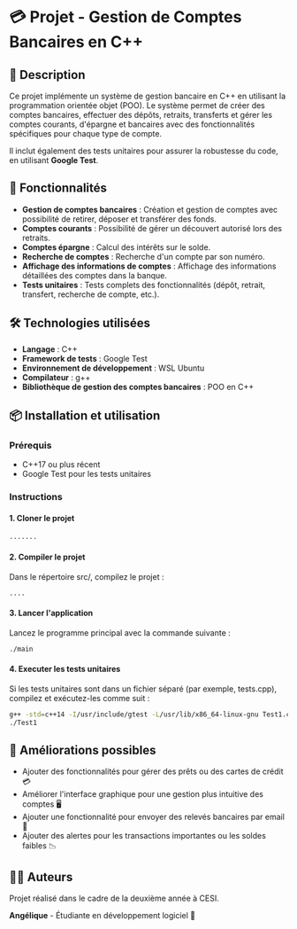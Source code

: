 # 💳 Projet - Gestion de Comptes Bancaires en C++

## 📖 Description

Ce projet implémente un système de gestion bancaire en C++ en utilisant la programmation orientée objet (POO). Le système permet de créer des comptes bancaires, effectuer des dépôts, retraits, transferts et gérer les comptes courants, d'épargne et bancaires avec des fonctionnalités spécifiques pour chaque type de compte.

Il inclut également des tests unitaires pour assurer la robustesse du code, en utilisant **Google Test**.

## 🚀 Fonctionnalités

- **Gestion de comptes bancaires** : Création et gestion de comptes avec possibilité de retirer, déposer et transférer des fonds.
- **Comptes courants** : Possibilité de gérer un découvert autorisé lors des retraits.
- **Comptes épargne** : Calcul des intérêts sur le solde.
- **Recherche de comptes** : Recherche d'un compte par son numéro.
- **Affichage des informations de comptes** : Affichage des informations détaillées des comptes dans la banque.
- **Tests unitaires** : Tests complets des fonctionnalités (dépôt, retrait, transfert, recherche de compte, etc.).

## 🛠 Technologies utilisées

- **Langage** : C++
- **Framework de tests** : Google Test
- **Environnement de développement** : WSL Ubuntu
- **Compilateur** : g++
- **Bibliothèque de gestion des comptes bancaires** : POO en C++

## 📦 Installation et utilisation

### Prérequis

- C++17 ou plus récent
- Google Test pour les tests unitaires

### Instructions

#### 1. Cloner le projet

```bash
.......
```
#### 2. Compiler le projet
Dans le répertoire src/, compilez le projet :
```bash
....
```
#### 3. Lancer l'application
Lancez le programme principal avec la commande suivante :
```bash
./main
```
#### 4. Executer les tests unitaires
Si les tests unitaires sont dans un fichier séparé (par exemple, tests.cpp), compilez et exécutez-les comme suit :
```bash
g++ -std=c++14 -I/usr/include/gtest -L/usr/lib/x86_64-linux-gnu Test1.cpp CompteBancaire.cpp CompteEpargne.cpp CompteCourant.cpp Banque.cpp -lgtest -lgtest_main -pthread -o Test1
./Test1
```
## 🚧 Améliorations possibles

- Ajouter des fonctionnalités pour gérer des prêts ou des cartes de crédit 💳
- Améliorer l'interface graphique pour une gestion plus intuitive des comptes 🖥️
- Ajouter une fonctionnalité pour envoyer des relevés bancaires par email 📧
- Ajouter des alertes pour les transactions importantes ou les soldes faibles 📉

## 👨‍💻 Auteurs

Projet réalisé dans le cadre de la deuxième année à CESI.

**Angélique** - Étudiante en développement logiciel 💼

